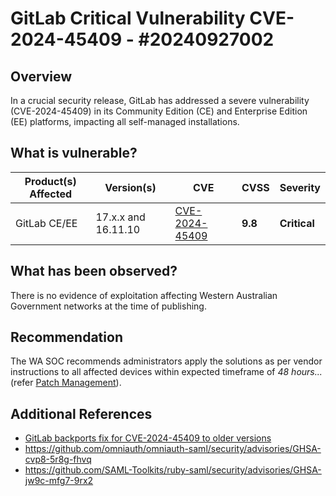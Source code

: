 # GitLab Critical Vulnerability CVE-2024-45409 - #20240927002

## Overview

In a crucial security release, GitLab has addressed a severe vulnerability (CVE-2024-45409) in its Community Edition (CE) and Enterprise Edition (EE) platforms, impacting all self-managed installations.

## What is vulnerable?

| Product(s) Affected | Version(s)          | CVE                                                               | CVSS    | Severity     |
| ------------------- | ------------------- | ----------------------------------------------------------------- | ------- | ------------ |
| GitLab CE/EE        | 17.x.x and 16.11.10 | [CVE-2024-45409](https://nvd.nist.gov/vuln/detail/CVE-2024-45409) | **9.8** | **Critical** |

## What has been observed?

There is no evidence of exploitation affecting Western Australian Government networks at the time of publishing.

## Recommendation

The WA SOC recommends administrators apply the solutions as per vendor instructions to all affected devices within expected timeframe of *48 hours...* (refer [Patch Management](../guidelines/patch-management.md)).

## Additional References

- [GitLab backports fix for CVE-2024-45409 to older versions](https://securityonline.info/gitlab-backports-fix-for-cve-2024-45409-to-older-versions/)
- https://github.com/omniauth/omniauth-saml/security/advisories/GHSA-cvp8-5r8g-fhvq
- https://github.com/SAML-Toolkits/ruby-saml/security/advisories/GHSA-jw9c-mfg7-9rx2
